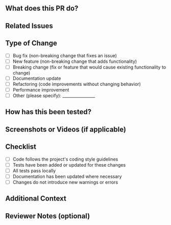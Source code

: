 ## What does this PR do?
<!-- Briefly describe the purpose of these changes in 1-3 sentences. Include what problem it solves or what feature it adds. -->

## Related Issues
<!-- Link any related issues (e.g., "Fixes #123", "Related to #456"). Write "N/A" if there are none. -->

## Type of Change
<!-- Check the relevant option(s) with an "x". Multiple selections are okay. -->
- [ ] Bug fix (non-breaking change that fixes an issue)
- [ ] New feature (non-breaking change that adds functionality)
- [ ] Breaking change (fix or feature that would cause existing functionality to change)
- [ ] Documentation update
- [ ] Refactoring (code improvements without changing behavior)
- [ ] Performance improvement
- [ ] Other (please specify): ________________

## How has this been tested?
<!-- Describe the testing approach (e.g., manual testing, automated tests). If no tests were added, explain why (e.g., "Small CSS tweak, visually verified"). -->

## Screenshots or Videos (if applicable)
<!-- Attach screenshots, GIFs, or videos to demonstrate UI changes. Write "N/A" if not applicable. -->

## Checklist
<!-- Confirm the following by checking the boxes with an "x". -->
- [ ] Code follows the project's coding style guidelines
- [ ] Tests have been added or updated for these changes
- [ ] All tests pass locally
- [ ] Documentation has been updated where necessary
- [ ] Changes do not introduce new warnings or errors

## Additional Context
<!-- Add any other information that might help reviewers, such as challenges faced, trade-offs made, or future work planned. Write "N/A" if not applicable. -->

## Reviewer Notes (optional)
<!-- Suggest specific areas for reviewers to focus on, e.g., "Check the new API endpoint logic in `file.py`." Write "N/A" if not applicable. -->
